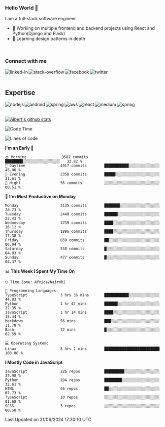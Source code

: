 

### Hello World 👋
I am a full-stack software engineer
- 🔭 Working on multiple frontend and backend projects using React and Python(Django and Flask)
- 🌱 Learning design patterns in depth

<br>

### Connect with me

[<img align="left" alt="linked-in" src="https://img.shields.io/badge/linkedin-%230077B5.svg?&style=for-the-badge&logo=linkedin&logoColor=white" />](https://www.linkedin.com/in/albert-byrone/)

<!-- [<img align="left" alt="medium" src="https://img.shields.io/badge/medium-%2312100E.svg?&style=for-the-badge&logo=medium&logoColor=white" />](https://56faisal.medium.com/) -->

[<img align="left" alt="stack-overflow" src="https://img.shields.io/badge/stack%20overflow-FE7A16?logo=stack-overflow&logoColor=white&style=for-the-badge" />](https://stackoverflow.com/users/11916317/albert-byrone)

[<img align="left" alt="facebook" src="https://img.shields.io/badge/facebook-%231877F2.svg?&style=for-the-badge&logo=facebook&logoColor=white" />](https://web.facebook.com/albert.byrone.1/)

[<img align="left" alt="twitter" src="https://img.shields.io/badge/twitter-%231DA1F2.svg?&style=for-the-badge&logo=twitter&logoColor=white" />](https://twitter.com/byrone_albert)

<br>

<br>

## Expertise
<img align="left" alt="nodejs" src="https://img.shields.io/badge/python%20-%2343853D.svg?&style=for-the-badge&logo=node.js&logoColor=white" />
<img align="left" alt="android" src="https://img.shields.io/badge/Flask-3DDC84?logo=android&logoColor=white&style=for-the-badge" />
<img align="left" alt="spring" src="https://img.shields.io/badge/drf%20-%236DB33F.svg?&style=for-the-badge&logo=spring&logoColor=white" />
<img align="left" alt="aws" src="https://img.shields.io/badge/django%20AWS-%23232F3E?logo=amazon-aws&logoColor=white&style=for-the-badge" />
<img align="left" alt="react" src="https://img.shields.io/badge/react%20-%2320232a.svg?&style=for-the-badge&logo=react&logoColor=%2361DAFB" />
<img align="left" alt="medium" src="https://img.shields.io/badge/Angular-%23316192.svg?&style=for-the-badge&logo=postgresql&logoColor=white" />
<img align="left" alt="spring" src="https://img.shields.io/badge/Javascript%20-%236DB33F.svg?&style=for-the-badge&logo=spring&logoColor=white" />
<br>
<br>


[![Albert's github stats](https://github-readme-stats.vercel.app/api?username=Albert-Byrone&count_private=true&show_icons=true&theme=radical&hide_rank=false)](https://github.com/anuraghazra/github-readme-stats)

<!-- [![Top Langs](https://github-readme-stats.vercel.app/api/top-langs/?username=Albert-Byrone&layout=compact)](https://github.com/anuraghazra/github-readme-stats) -->

<!--
**Albert-Byrone/Albert-Byrone** is a ✨ _special_ ✨ repository because its `README.md` (this file) appears on your GitHub profile.

Here are some ideas to get you started:

- 🔭 I’m currently working on ...
- 🌱 I’m currently learning ...
- 👯 I’m looking to collaborate on ...
- 🤔 I’m looking for help with ...
- 💬 Ask me about ...
- 📫 How to reach me: ...
- 😄 Pronouns: ...
- ⚡ Fun fact: ...
-->


<!--START_SECTION:waka-->
![Code Time](http://img.shields.io/badge/Code%20Time-1%2C193%20hrs%2017%20mins-blue)

![Lines of code](https://img.shields.io/badge/From%20Hello%20World%20I%27ve%20Written-65.0%20million%20lines%20of%20code-blue)

**I'm an Early 🐤** 

```text
🌞 Morning                3581 commits        ████████░░░░░░░░░░░░░░░░░   32.82 % 
🌆 Daytime                4917 commits        ███████████░░░░░░░░░░░░░░   45.06 % 
🌃 Evening                2358 commits        █████░░░░░░░░░░░░░░░░░░░░   21.61 % 
🌙 Night                  56 commits          ░░░░░░░░░░░░░░░░░░░░░░░░░   00.51 % 
```
📅 **I'm Most Productive on Monday** 

```text
Monday                   3135 commits        ███████░░░░░░░░░░░░░░░░░░   28.73 % 
Tuesday                  2448 commits        ██████░░░░░░░░░░░░░░░░░░░   22.43 % 
Wednesday                1759 commits        ████░░░░░░░░░░░░░░░░░░░░░   16.12 % 
Thursday                 1896 commits        ████░░░░░░░░░░░░░░░░░░░░░   17.38 % 
Friday                   659 commits         ██░░░░░░░░░░░░░░░░░░░░░░░   06.04 % 
Saturday                 538 commits         █░░░░░░░░░░░░░░░░░░░░░░░░   04.93 % 
Sunday                   477 commits         █░░░░░░░░░░░░░░░░░░░░░░░░   04.37 % 
```


📊 **This Week I Spent My Time On** 

```text
🕑︎ Time Zone: Africa/Nairobi

💬 Programming Languages: 
TypeScript               3 hrs 36 mins       ███████████░░░░░░░░░░░░░░   44.83 % 
Python                   1 hr 47 mins        ██████░░░░░░░░░░░░░░░░░░░   22.35 % 
JavaScript               1 hr 14 mins        ████░░░░░░░░░░░░░░░░░░░░░   15.44 % 
Markdown                 56 mins             ███░░░░░░░░░░░░░░░░░░░░░░   11.78 % 
Bash                     12 mins             █░░░░░░░░░░░░░░░░░░░░░░░░   02.59 % 

💻 Operating System: 
Linux                    8 hrs 2 mins        █████████████████████████   100.00 % 
```

**I Mostly Code in JavaScript** 

```text
JavaScript               226 repos           █████████░░░░░░░░░░░░░░░░   37.98 % 
Python                   194 repos           ████████░░░░░░░░░░░░░░░░░   32.61 % 
HTML                     46 repos            ██░░░░░░░░░░░░░░░░░░░░░░░   07.73 % 
TypeScript               10 repos            ░░░░░░░░░░░░░░░░░░░░░░░░░   01.68 % 
SCSS                     3 repos             ░░░░░░░░░░░░░░░░░░░░░░░░░   00.50 % 
```




 Last Updated on 21/06/2024 17:30:10 UTC
<!--END_SECTION:waka-->

